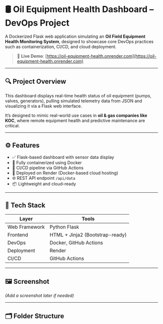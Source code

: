 # 🛢️ Oil Equipment Health Dashboard – DevOps Project

A Dockerized Flask web application simulating an **Oil Field Equipment Health Monitoring System**, designed to showcase core DevOps practices such as containerization, CI/CD, and cloud deployment.

> 🔗 **Live Demo**: [https://oil-equipment-health.onrender.com](https://oil-equipment-health.onrender.com)

---

## 🔍 Project Overview

This dashboard displays real-time health status of oil equipment (pumps, valves, generators), pulling simulated telemetry data from JSON and visualizing it via a Flask web interface.

It’s designed to mimic real-world use cases in **oil & gas companies like KOC**, where remote equipment health and predictive maintenance are critical.

---

## ⚙️ Features

- ✅ Flask-based dashboard with sensor data display
- 🐳 Fully containerized using Docker
- 🔁 CI/CD pipeline via GitHub Actions
- 🚀 Deployed on Render (Docker-based cloud hosting)
- 🌐 REST API endpoint `/api/data`
- 📦 Lightweight and cloud-ready

---

## 🧰 Tech Stack

| Layer        | Tools                      |
|--------------|-----------------------------|
| Web Framework | Python Flask                |
| Frontend     | HTML + Jinja2 (Bootstrap-ready) |
| DevOps       | Docker, GitHub Actions       |
| Deployment   | Render                       |
| CI/CD        | GitHub Actions               |

---

## 🖼️ Screenshot

*(Add a screenshot later if needed)*

---

## 🗂️ Folder Structure

